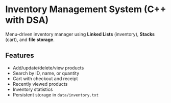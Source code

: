 # Inventory Management System (C++ with DSA)

Menu-driven inventory manager using **Linked Lists** (inventory), **Stacks** (cart), and **file storage**.

## Features
- Add/update/delete/view products
- Search by ID, name, or quantity
- Cart with checkout and receipt
- Recently viewed products
- Inventory statistics
- Persistent storage in `data/inventory.txt`

